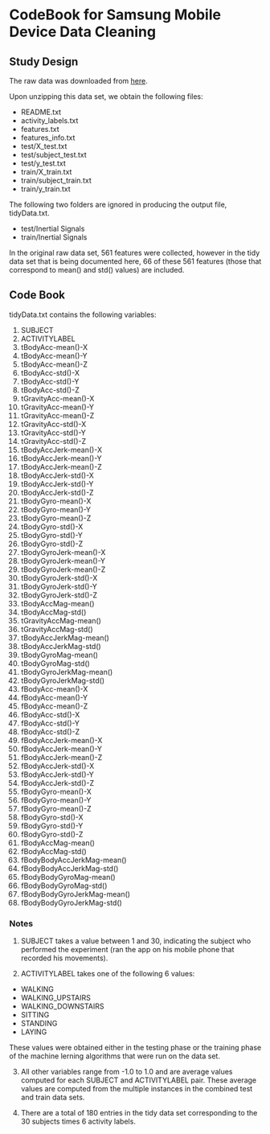 CodeBook for Samsung Mobile Device Data Cleaning
================================================

Study Design
------------

The raw data was downloaded from [here](https://d396qusza40orc.cloudfront.net/getdata%2Fprojectfiles%2FUCI%20HAR%20Dataset.zip).

Upon unzipping this data set, we obtain the following files:

* README.txt
* activity_labels.txt
* features.txt
* features_info.txt
* test/X_test.txt
* test/subject_test.txt
* test/y_test.txt
* train/X_train.txt
* train/subject_train.txt
* train/y_train.txt

The following two folders are ignored in producing the output file, tidyData.txt.

* test/Inertial Signals
* train/Inertial Signals

In the original raw data set, 561 features were collected, however in the tidy data
set that is being documented here, 66 of these 561 features (those that
correspond to mean() and std() values) are included.

Code Book
---------

tidyData.txt contains the following variables:

1. SUBJECT
2. ACTIVITYLABEL
3. tBodyAcc-mean()-X
4. tBodyAcc-mean()-Y
5. tBodyAcc-mean()-Z
6. tBodyAcc-std()-X
7. tBodyAcc-std()-Y
8. tBodyAcc-std()-Z
9. tGravityAcc-mean()-X
10. tGravityAcc-mean()-Y
11. tGravityAcc-mean()-Z
12. tGravityAcc-std()-X
13. tGravityAcc-std()-Y
14. tGravityAcc-std()-Z
15. tBodyAccJerk-mean()-X
16. tBodyAccJerk-mean()-Y
17. tBodyAccJerk-mean()-Z
18. tBodyAccJerk-std()-X
19. tBodyAccJerk-std()-Y
20. tBodyAccJerk-std()-Z
21. tBodyGyro-mean()-X
22. tBodyGyro-mean()-Y
23. tBodyGyro-mean()-Z
24. tBodyGyro-std()-X
25. tBodyGyro-std()-Y
26. tBodyGyro-std()-Z
27. tBodyGyroJerk-mean()-X
28. tBodyGyroJerk-mean()-Y
29. tBodyGyroJerk-mean()-Z
30. tBodyGyroJerk-std()-X
31. tBodyGyroJerk-std()-Y
32. tBodyGyroJerk-std()-Z
33. tBodyAccMag-mean()
34. tBodyAccMag-std()
35. tGravityAccMag-mean()
36. tGravityAccMag-std()
37. tBodyAccJerkMag-mean()
38. tBodyAccJerkMag-std()
39. tBodyGyroMag-mean()
40. tBodyGyroMag-std()
41. tBodyGyroJerkMag-mean()
42. tBodyGyroJerkMag-std()
43. fBodyAcc-mean()-X
44. fBodyAcc-mean()-Y
45. fBodyAcc-mean()-Z
46. fBodyAcc-std()-X
47. fBodyAcc-std()-Y
48. fBodyAcc-std()-Z
49. fBodyAccJerk-mean()-X
50. fBodyAccJerk-mean()-Y
51. fBodyAccJerk-mean()-Z
52. fBodyAccJerk-std()-X
53. fBodyAccJerk-std()-Y
54. fBodyAccJerk-std()-Z
55. fBodyGyro-mean()-X
56. fBodyGyro-mean()-Y
57. fBodyGyro-mean()-Z
58. fBodyGyro-std()-X
59. fBodyGyro-std()-Y
60. fBodyGyro-std()-Z
61. fBodyAccMag-mean()
62. fBodyAccMag-std()
63. fBodyBodyAccJerkMag-mean()
64. fBodyBodyAccJerkMag-std()
65. fBodyBodyGyroMag-mean()
66. fBodyBodyGyroMag-std()
67. fBodyBodyGyroJerkMag-mean()
68. fBodyBodyGyroJerkMag-std()

### Notes

1. SUBJECT takes a value between 1 and 30, indicating the subject who performed
the experiment (ran the app on his mobile phone that recorded his movements).

2. ACTIVITYLABEL takes one of the following 6 values:

* WALKING
* WALKING_UPSTAIRS
* WALKING_DOWNSTAIRS
* SITTING
* STANDING
* LAYING

These values were obtained either in the testing phase or the training phase of 
the machine lerning algorithms that were run on the data set.

3. All other variables range from -1.0 to 1.0 and are average values computed
for each SUBJECT and ACTIVITYLABEL pair. These average values are computed
from the multiple instances in the combined test and train data sets.

4. There are a total of 180 entries in the tidy data set corresponding to
the 30 subjects times 6 activity labels.

